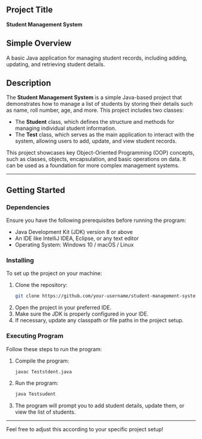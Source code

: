 

## Project Title
**Student Management System**

## Simple Overview
A basic Java application for managing student records, including adding, updating, and retrieving student details.

## Description
The **Student Management System** is a simple Java-based project that demonstrates how to manage a list of students by storing their details such as name, roll number, age, and more. This project includes two classes: 
- The **Student** class, which defines the structure and methods for managing individual student information.
- The **Test** class, which serves as the main application to interact with the system, allowing users to add, update, and view student records.

This project showcases key Object-Oriented Programming (OOP) concepts, such as classes, objects, encapsulation, and basic operations on data. It can be used as a foundation for more complex management systems.

---

## Getting Started

### Dependencies
Ensure you have the following prerequisites before running the program:
- Java Development Kit (JDK) version 8 or above
- An IDE like IntelliJ IDEA, Eclipse, or any text editor
- Operating System: Windows 10 / macOS / Linux

### Installing
To set up the project on your machine:
1. Clone the repository:
    ```bash
    git clone https://github.com/your-username/student-management-system.git
    ```
2. Open the project in your preferred IDE.
3. Make sure the JDK is properly configured in your IDE.
4. If necessary, update any classpath or file paths in the project setup.

### Executing Program
Follow these steps to run the program:

1. Compile the program:
    ```bash
    javac Teststdent.java
    ```
2. Run the program:
    ```bash
    java Testsudent
    ```
3. The program will prompt you to add student details, update them, or view the list of students.

---

Feel free to adjust this according to your specific project setup!

